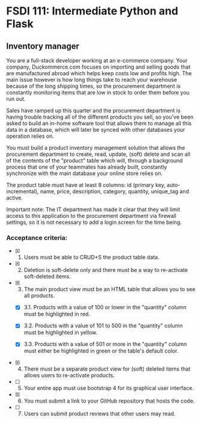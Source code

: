 # FSDI 111: Intermediate Python and Flask

## Inventory manager

You are a full-stack developer working at an e-commerce company. Your company, Duckommerce.com focuses on importing and selling goods that are manufactured abroad which helps keep costs low and profits high. The main issue however is how long things take to reach your warehouse because of the long shipping times, so the procurement department is constantly monitoring items that are low in stock to order them before you run out.

Sales have ramped up this quarter and the procurement department is having trouble tracking all of the different products you sell, so you've been asked to build an in-home software tool that allows them to manage all this data in a database, which will later be synced with other databases your operation relies on.

You must build a product inventory management solution that allows the procurement department to create, read, update, (soft) delete and scan all of the contents of the "product" table which will, through a background process that one of your teammates has already built, constantly synchronize with the main database your online store relies on.

The product table must have at least 8 columns: id (primary key, auto-incremental), name, price, description, category, quantity, unique_tag and active.

Important note: The IT department has made it clear that they will limit access to this application to the procurement department via firewall settings, so it is not necessary to add a login screen for the time being.


### Acceptance criteria:

- [x] 1. Users must be able to CRUD+S the product table data.

- [x] 2. Deletion is soft-delete only and there must be a way to re-activate soft-deleted items.

- [x] 3. The main product view must be an HTML table that allows you to see all products.

    - [x] 3.1. Products with a value of 100 or lower in the "quantity" column must be highlighted in red.

    - [x] 3.2. Products with a value of 101 to 500 in the "quantity" column must be highlighted in yellow.

    - [x] 3.3. Products with a value of 501 or more in the "quantity" column must either be highlighted in green or the table's default color.

- [x] 4. There must be a separate product view for (soft) deleted items that allows users to re-activate products.

- [ ] 5. Your entire app must use bootstrap 4 for its graphical user interface.

- [x] 6. You must submit a link to your GitHub repository that hosts the code.

- [ ] 7. Users can submit product reviews that other users may read.
